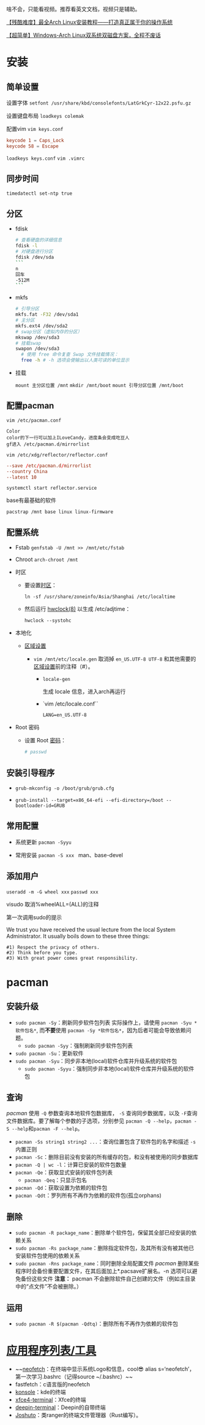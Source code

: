 啥不会，只能看视频。推荐看英文文档，视频只是辅助。

[【残酷难度】最全Arch Linux安装教程——打造真正属于你的操作系统](https://www.bilibili.com/video/BV11J411a7Tp/)

[【超简单】Windows-Arch Linux双系统双磁盘方案，全程不废话](https://www.bilibili.com/video/BV1XY4y1f77S/)

# 安装

## 简单设置

设置字体
`setfont /usr/share/kbd/consolefonts/LatGrkCyr-12x22.psfu.gz`

设置键盘布局
`loadkeys colemak`

配置vim
`vim keys.conf`

```conf
keycode 1 = Caps_Lock
keycode 58 = Escape
```
`loadkeys keys.conf`
`vim .vimrc`

## 同步时间

`timedatectl set-ntp true`

## 分区

- fdisk

  ````bash
  # 查看硬盘的详细信息
  fdisk -l
  # 对硬盘进行分区
  fdisk /dev/sda
  ```
  n
  回车
  -512M
  ```
  ````

- mkfs

  ```bash
  # 引导分区
  mkfs.fat -F32 /dev/sda1
  # 主分区
  mkfs.ext4 /dev/sda2
  # swap分区（虚拟内存的分区）
  mkswap /dev/sda3
  # 挂载swap
  swapon /dev/sda3
  	# 使用 free 命令复查 Swap 文件挂载情况：
  	free -h # -h 选项会使输出以人类可读的单位显示
  ```

- 挂载

  `mount 主分区位置 /mnt`
  `mkdir /mnt/boot`
  `mount 引导分区位置 /mnt/boot`

## 配置pacman

`vim /etc/pacman.conf`

```
Color
color的下一行可以加上ILoveCandy，进度条会变成吃豆人
gf进入 /etc/pacman.d/mirrorlist
```
`vim /etc/xdg/reflector/reflector.conf`

```conf
--save /etc/pacman.d/mirrorlist
--country China
--latest 10
```

`systemctl start reflector.service`

base有最基础的软件

`pacstrap /mnt base linux linux-firmware`

## 配置系统

- Fstab
  `genfstab -U /mnt >> /mnt/etc/fstab`

- Chroot
  `arch-chroot /mnt`

- 时区

  - 要设置[时区](https://wiki.archlinuxcn.org/wiki/系统时间#时区)：

    `ln -sf /usr/share/zoneinfo/Asia/Shanghai /etc/localtime`

  - 然后运行 [hwclock(8)](https://man.archlinux.org/man/hwclock.8) 以生成 /etc/adjtime：

    `hwclock --systohc`

- 本地化

  - [区域设置](https://wiki.archlinuxcn.org/wiki/Locale)

    - `vim /mnt/etc/locale.gen` 取消掉 `en_US.UTF-8 UTF-8` 和其他需要的[区域设置](https://wiki.archlinuxcn.org/wiki/Locale)前的注释（#）。

      - `locale-gen`

        生成 locale 信息，进入arch再运行

      - `vim /etc/locale.conf``

        `LANG=en_US.UTF-8`

- Root 密码

  - 设置 Root [密码](https://wiki.archlinuxcn.org/wiki/用户和用户组#用户信息存储)：

    ```bash
    # passwd
    ```

## 安装引导程序

  - `grub-mkconfig -o /boot/grub/grub.cfg`

  - `grub-install --target=x86_64-efi --efi-directory=/boot --bootloader-id=GRUB`

## 常用配置

- 系统更新
  `pacman -Syyu`

- 常用安装
  `pacman -S xxx ` man、base-devel

## 添加用户

`useradd -m -G wheel xxx`
`passwd xxx`

visudo 取消%wheelALL=(ALL)的注释

第一次调用sudo的提示

We trust you have received the usual lecture from the local System Administrator. It usually boils down to these three things:

```
#1) Respect the privacy of others.
#2) Think before you type.
#3) With great power comes great responsibility.
```

# pacman

## 安装升级

- `sudo pacman -Sy`：刷新同步软件包列表
  实际操作上，请使用 `pacman -Syu *软件包名*`, 而**不要**使用 `pacman -Sy *软件包名*`，因为后者可能会导致依赖问题。
  - `sudo pacman -Syy`：强制刷新同步软件包列表
- `sudo pacman -Su`：更新软件
- `sudo pacman -Syu`：同步非本地(local)软件仓库并升级系统的软件包
  - `sudo pacman -Syyu`：强制同步非本地(local)软件仓库并升级系统的软件包

## 查询

*pacman* 使用 `-Q` 参数查询本地软件包数据库， `-S` 查询同步数据库，以及 `-F`查询文件数据库。要了解每个参数的子选项，分别参见 `pacman -Q --help`，`pacman -S --help`和`pacman -F --help`。

- `pacman -Ss string1 string2 ...`：查询位置包含了软件包的名字和描述
  `-s` 内置正则
- `pacman -Sc`：删除目前没有安装的所有缓存的包，和没有被使用的同步数据库
- `pacman -Q | wc -l`：计算已安装的软件包数量
- `pacman -Qe`：获取显式安装的软件包列表
  - `pacman -Qeq`：只显示包名
- `pacman -Qd`：获取设置为依赖的软件包
- `pacman -Qdt`：罗列所有不再作为依赖的软件包(孤立orphans)

## 删除

- `sudo pacman -R package_name`：删除单个软件包，保留其全部已经安装的依赖关系
- `sudo pacman -Rs package_name`：删除指定软件包，及其所有没有被其他已安装软件包使用的依赖关系
- `sudo pacman -Rns package_name`：同时删除全局配置文件
  *pacman* 删除某些程序时会备份重要配置文件，在其后面加上*.pacsave扩展名。-n 选项可以避免备份这些文件
  **注意：** pacman 不会删除软件自己创建的文件（例如主目录中的“点文件”不会被删除。）

## 运用

- `sudo pacman -R $(pacman -Qdtq)`：删除所有不再作为依赖的软件包

# [应用程序列表/工具](https://wiki.archlinuxcn.org/wiki/%E5%BA%94%E7%94%A8%E7%A8%8B%E5%BA%8F%E5%88%97%E8%A1%A8/%E5%B7%A5%E5%85%B7)



- ~~[neofetch](https://archlinux.org/packages/?name=neofetch)：在终端中显示系统Logo和信息，cool😎
  alias s=‘neofetch’，第一次学习.bashrc（记得source ~/.bashrc）~~
- fastfetch：c语言版的neofetch
- [konsole](https://archlinux.org/packages/?name=konsole)：kde的终端
- [xfce4-terminal](https://archlinux.org/packages/?name=xfce4-terminal)：Xfce的终端
- [deepin-terminal](https://archlinux.org/packages/?name=deepin-terminal)：Deepin的自带终端
- [Joshuto](https://github.com/kamiyaa/joshuto)：类ranger的终端文件管理器（Rust编写）。
